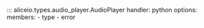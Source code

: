 ::: aliceio.types.audio_player.AudioPlayer
    handler: python
    options:
      members:
        - type
        - error
